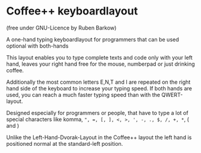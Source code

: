 # Coffee++ keyboardlayout


(free under GNU-Licence by Ruben Barkow)

 

A one-hand typing keyboardlayout for programmers that can be used optional with both-hands

 

This layout enables you to type complete texts and code only with your left hand, leaves your right hand free for the mouse, numberpad or just drinking coffee.

Additionally the most common letters E,N,T and I are repeated on the right hand side of the keyboard to increase your typing speed. If both hands are used, you can reach a much faster typing speed than with the QWERT-layout.

Designed especially for programmers or people, that have to type a lot of special characters like komma, `", =, [, ], <, >, ', -, ., $, /, +, *`, ( and ) 

Unlike the Left-Hand-Dvorak-Layout in the Coffee++ layout the left hand is positioned normal at the standard-left position.

 
